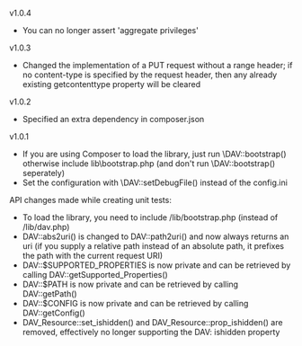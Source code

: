 v1.0.4
- You can no longer assert 'aggregate privileges'

v1.0.3
- Changed the implementation of a PUT request without a range header; if no content-type is specified by the request header, then any already existing getcontenttype property will be cleared

v1.0.2
- Specified an extra dependency in composer.json

v1.0.1
- If you are using Composer to load the library, just run \DAV::bootstrap() otherwise include lib\bootstrap.php (and don't run \DAV::bootstrap() seperately)
- Set the configuration with \DAV::setDebugFile() instead of the config.ini

API changes made while creating unit tests:
* To load the library, you need to include /lib/bootstrap.php (instead of /lib/dav.php)
* DAV::abs2uri() is changed to DAV::path2uri() and now always returns an uri (if you supply a relative path instead of an absolute path, it prefixes the path with the current request URI)
* DAV::$SUPPORTED_PROPERTIES is now private and can be retrieved by calling DAV::getSupported_Properties()
* DAV::$PATH is now private and can be retrieved by calling DAV::getPath()
* DAV::$CONFIG is now private and can be retrieved by calling DAV::getConfig()
* DAV_Resource::set_ishidden() and DAV_Resource::prop_ishidden() are removed, effectively no longer supporting the DAV: ishidden property
